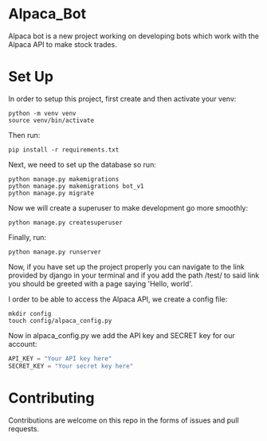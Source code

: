 # Alpaca_Bot
Alpaca bot is a new project working on developing bots which work
with the Alpaca API to make stock trades.
# Set Up
In order to setup this project, first create and then activate your venv:
```shell
python -m venv venv
source venv/bin/activate
```
Then run:
```shell
pip install -r requirements.txt
```
Next, we need to set up the database so run:
```shell
python manage.py makemigrations
python manage.py makemigrations bot_v1
python manage.py migrate
```
Now we will create a superuser to make development go more smoothly:
```shell
python manage.py createsuperuser
```
Finally, run:
```shell
python manage.py runserver
```
Now, if you have set up the project properly you can navigate to the
link provided by django in your terminal and if you add the path
/test/ to said link you should be greeted with a page saying 
'Hello, world'.

I order to be able to access the Alpaca API, we create a config file:
```shell
mkdir config
touch config/alpaca_config.py
```

Now in alpaca_config.py we add the API key and SECRET key for our account:
```python
API_KEY = "Your API key here"
SECRET_KEY = "Your secret key here"
```
# Contributing
Contributions are welcome on this repo in the forms of issues and 
pull requests.
